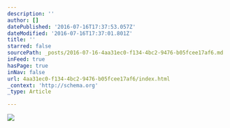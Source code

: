 ```yaml
---
description: ''
author: []
datePublished: '2016-07-16T17:37:53.057Z'
dateModified: '2016-07-16T17:37:01.801Z'
title: ''
starred: false
sourcePath: _posts/2016-07-16-4aa31ec0-f134-4bc2-9476-b05fcee17af6.md
inFeed: true
hasPage: true
inNav: false
url: 4aa31ec0-f134-4bc2-9476-b05fcee17af6/index.html
_context: 'http://schema.org'
_type: Article

---
```

![](https://the-grid-user-content.s3-us-west-2.amazonaws.com/af780557-08d3-4248-86ed-00c4e40534d9.jpg)